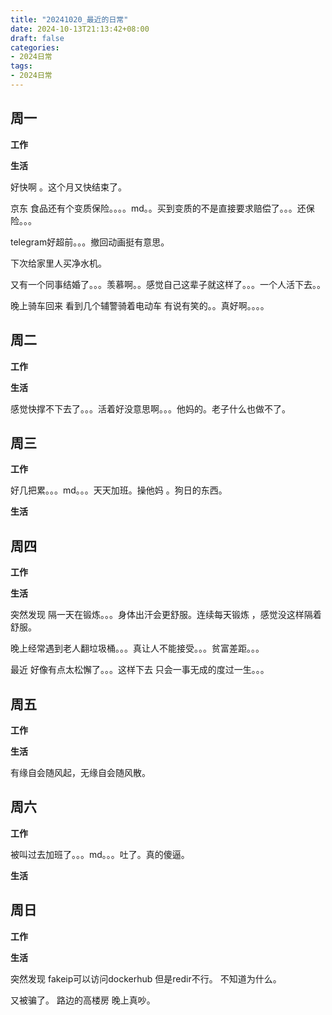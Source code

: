 ```yaml
---
title: "20241020_最近的日常"
date: 2024-10-13T21:13:42+08:00
draft: false
categories:
- 2024日常
tags:
- 2024日常
---
```



## 周一

**工作**



**生活**

好快啊 。这个月又快结束了。

京东 食品还有个变质保险。。。。md。。买到变质的不是直接要求赔偿了。。。还保险。。。

telegram好超前。。。撤回动画挺有意思。

下次给家里人买净水机。

又有一个同事结婚了。。。羡慕啊。。感觉自己这辈子就这样了。。。一个人活下去。。

晚上骑车回来 看到几个辅警骑着电动车 有说有笑的。。真好啊。。。。

## 周二

**工作**



**生活**

感觉快撑不下去了。。。活着好没意思啊。。。他妈的。老子什么也做不了。

## 周三


**工作**

好几把累。。。md。。。天天加班。操他妈 。狗日的东西。

**生活**


## 周四


**工作**



**生活**

突然发现 隔一天在锻炼。。。身体出汗会更舒服。连续每天锻炼 ，感觉没这样隔着舒服。

晚上经常遇到老人翻垃圾桶。。。真让人不能接受。。。贫富差距。。。

最近 好像有点太松懈了。。。这样下去 只会一事无成的度过一生。。。


## 周五


**工作**



**生活**

有缘自会随风起，无缘自会随风散。

## 周六


**工作**

被叫过去加班了。。。md。。。吐了。真的傻逼。

**生活**



## 周日


**工作**



**生活**

突然发现 fakeip可以访问dockerhub 但是redir不行。 不知道为什么。

又被骗了。 路边的高楼房 晚上真吵。


